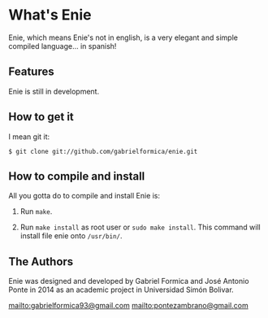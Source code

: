 # What's Enie

Enie, which means Enie's not in english, is a very elegant and simple compiled 
language... in spanish!

## Features

Enie is still in development.

## How to get it

I mean git it:

    $ git clone git://github.com/gabrielformica/enie.git

## How to compile and install

All you gotta do to compile and install Enie is:

1.  Run `make`.

2.  Run `make install` as root user or `sudo make install`.
    This command will install file enie onto `/usr/bin/`.


## The Authors

Enie was designed and developed by Gabriel Formica and José Antonio Ponte in
2014 as an academic project in Universidad Simón Bolivar.

<mailto:gabrielformica93@gmail.com>
<mailto:pontezambrano@gmail.com>
